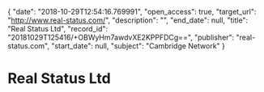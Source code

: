 {
  "date": "2018-10-29T12:54:16.769991", 
  "open_access": true, 
  "target_url": "http://www.real-status.com/", 
  "description": "", 
  "end_date": null, 
  "title": "Real Status Ltd", 
  "record_id": "20181029T125416/+OBWyHm7awdvXE2KPPFDCg==", 
  "publisher": "real-status.com", 
  "start_date": null, 
  "subject": "Cambridge Network"
}

# Real Status Ltd

